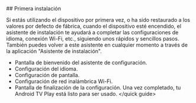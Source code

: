 ##<quick guide> Primera instalación

Si estás utilizando el dispositivo por primera vez, o ha sido restaurado a los valores por defecto de fábrica, cuando el dispositivo esté encendido, el asistente de instalación te ayudará a completar las configuraciones de idioma, conexión Wi-Fi, etc., siguiendo unos rápidos y sencillos pasos. También puedes volver a este asistente en cualquier momento a través de la aplicación "Asistente de instalación".

* Pantalla de bienvenido del asistente de configuración.
* Configuración del idioma.
* Configuración de pantalla.
* Configuración de red inalámbrica Wi-Fi.
* Pantalla de finalización de la configuración. Una vez completado, tu Android TV Play está listo para ser usado.
</quick guide>


